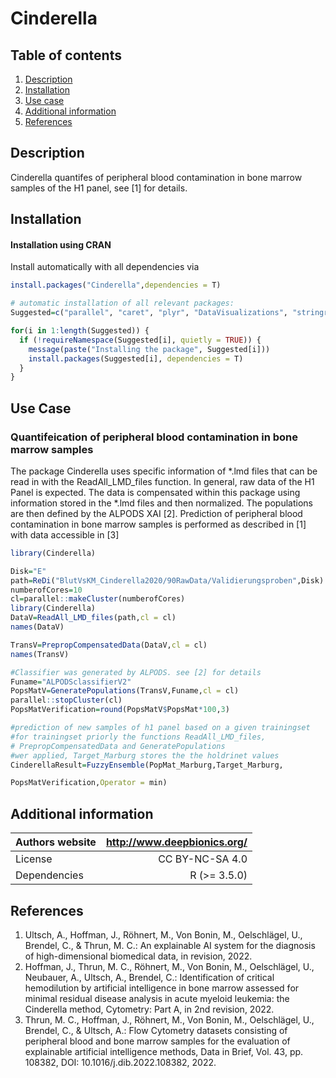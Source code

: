 # Cinderella



## Table of contents

1. [Description](#description)
2. [Installation](#installation)
3. [Use case](#use-cases)
4. [Additional information](#additional-information)
5. [References](#references)

## Description

Cinderella quantifes of peripheral blood contamination in bone marrow samples of the H1 panel, see [1] for details.

## Installation

#### Installation using CRAN
Install automatically with all dependencies via

```R
install.packages("Cinderella",dependencies = T)

# automatic installation of all relevant packages:
Suggested=c("parallel", "caret", "plyr", "DataVisualizations", "stringr", "flowCore", "brnn", "gbm", "earth", "elasticnet","stringi")

for(i in 1:length(Suggested)) {
  if (!requireNamespace(Suggested[i], quietly = TRUE)) {
    message(paste("Installing the package", Suggested[i]))
    install.packages(Suggested[i], dependencies = T)
  }
}
```

## Use Case

### Quantifeication of peripheral blood contamination in bone marrow samples
The package Cinderella uses specific information of *.lmd files that can be read in with the ReadAll_LMD_files function.
In general, raw data of the H1 Panel is expected. The data is compensated within this package using information stored in the *.lmd files and then normalized. The populations are then defined by the ALPODS XAI [2]. Prediction of peripheral blood contamination in bone marrow samples is performed as described in [1] with data accessible in [3]

```R
library(Cinderella)

Disk="E"
path=ReDi("BlutVsKM_Cinderella2020/90RawData/Validierungsproben",Disk)
numberofCores=10
cl=parallel::makeCluster(numberofCores)
library(Cinderella)
DataV=ReadAll_LMD_files(path,cl = cl)
names(DataV)

TransV=PrepropCompensatedData(DataV,cl = cl)
names(TransV)

#Classifier was generated by ALPODS. see [2] for details
Funame="ALPODSclassifierV2"
PopsMatV=GeneratePopulations(TransV,Funame,cl = cl) 
parallel::stopCluster(cl)
PopsMatVerification=round(PopsMatV$PopsMat*100,3)

#prediction of new samples of h1 panel based on a given trainingset 
#for trainingset priorly the functions ReadAll_LMD_files, 
# PrepropCompensatedData and GeneratePopulations
#wer applied, Target_Marburg stores the the holdrinet values
CinderellaResult=FuzzyEnsemble(PopMat_Marburg,Target_Marburg,

PopsMatVerification,Operator = min)

```

## Additional information

| Authors website  | http://www.deepbionics.org/           |
| ---------------- |--------------------------------------:|
| License          | CC BY-NC-SA 4.0                       |
| Dependencies     | R (>= 3.5.0)                          |


## References
1. Ultsch, A., Hoffman, J., Röhnert, M., Von Bonin, M., Oelschlägel, U., Brendel, C., & Thrun, M. C.: An explainable AI system for the diagnosis of high-dimensional biomedical data, in revision, 2022.
2. Hoffman, J., Thrun, M. C., Röhnert, M., Von Bonin, M., Oelschlägel, U., Neubauer, A., Ultsch, A., Brendel, C.: Identification of critical hemodilution by artificial intelligence in bone marrow assessed for minimal residual disease analysis in acute myeloid leukemia: the Cinderella method, Cytometry: Part A, in 2nd revision, 2022.
3. Thrun, M. C., Hoffman, J., Röhnert, M., Von Bonin, M., Oelschlägel, U., Brendel, C., & Ultsch, A.: Flow Cytometry datasets consisting of peripheral blood and bone marrow samples for the evaluation of explainable artificial intelligence methods, Data in Brief, Vol. 43, pp. 108382, DOI: 10.1016/j.dib.2022.108382, 2022. 
